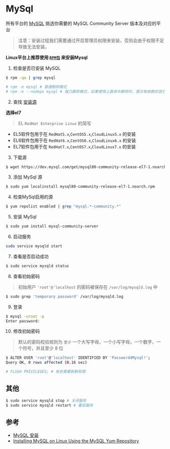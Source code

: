 # MySql

所有平台的 [MySQL](https://dev.mysql.com/downloads/mysql/) 挑选你需要的 MySQL Community Server 版本及对应的平台

> 注意：安装过程我们需要通过开启管理员权限来安装，否则会由于权限不足导致无法安装。

**Linux平台上推荐使用 [`RPM包`](http://man.linuxde.net/rpm) 来安装Mysql**

1. 检查是否已安装 MySQL

```bash
$ rpm -qa | grep mysql

# rpm -e mysql # 普通删除模式
# rpm -e --nodeps mysql # 强力删除模式，如果使用上面命令删除时，提示有依赖的其它文件，则用该命令可以对其进行强力删除
```

2. 查找 [安装源](https://dev.mysql.com/downloads/repo/yum/)

**选择el7**

> EL `RedHat Enterprise Linux` 的简写

- EL5软件包用于在 `RedHat5.x`,`CentOS5.x`,`CloudLinux5.x` 的安装
- EL6软件包用于在 `RedHat6.x`,`CentOS6.x`,`CloudLinux6.x` 的安装
- EL7软件包用于在 `RedHat7.x`,`CentOS7.x`,`CloudLinux7.x` 的安装

3. 下载源

```bash
$ wget https://dev.mysql.com/get/mysql80-community-release-el7-1.noarch.rpm
```

3. 添加 MySql 源

```bash
$ sudo yum localinstall mysql80-community-release-el7-1.noarch.rpm
```

4. 检查MySql启用的源

```bash
$ yum repolist enabled | grep "mysql.*-community.*"
```

5. 安装 MySql

```bash
$ sudo yum install mysql-community-server
```

6. 启动服务

```bash
sudo service mysqld start
```

7. 查看是否启动成功

```bash
$ sudo service mysqld status
```

8. 查看初始密码

> 初始用户 `'root'@'localhost` 的密码被保存在 `/var/log/mysqld.log` 中

```bash
$ sudo grep 'temporary password' /var/log/mysqld.log
```

9. 登录

```bash
$ mysql -uroot -p
Enter password:
```

10. 修改初始密码

> 默认的密码校验规则为 `至少` 一个大写字母，一个小写字母，一个数字，一个符号，并且至少 8 位

```bash
$ ALTER USER 'root'@'localhost' IDENTIFIED BY 'Password4Mysql!';
Query OK, 0 rows affected (0.16 sec)

# FLUSH PRIVILEGES; # 有些需要刷新权限
```

## 其他

```bash
$ sudo service mysqld stop # 关闭服务
$ sudo service mysqld restart # 重启服务
```

## 参考

- [MySQL 安装](http://www.runoob.com/mysql/mysql-install.html)
- [Installing MySQL on Linux Using the MySQL Yum Repository](https://dev.mysql.com/doc/refman/5.7/en/linux-installation-yum-repo.html)